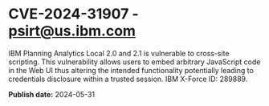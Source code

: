 # CVE-2024-31907 - psirt@us.ibm.com

IBM Planning Analytics Local 2.0 and 2.1 is vulnerable to cross-site scripting. This vulnerability allows users to embed arbitrary JavaScript code in the Web UI thus altering the intended functionality potentially leading to credentials disclosure within a trusted session.  IBM X-Force ID:  289889.

**Publish date:** 2024-05-31
